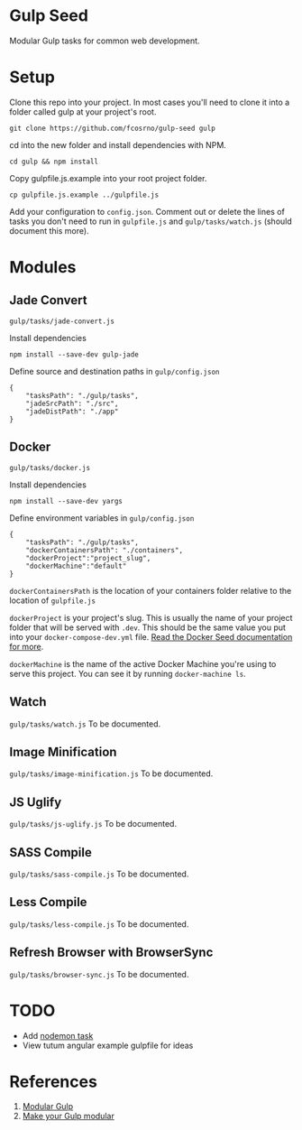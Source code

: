 # Gulp Seed

Modular Gulp tasks for common web development.

# Setup

Clone this repo into your project. In most cases you'll need to clone it into a folder called gulp at your project's root.

    git clone https://github.com/fcosrno/gulp-seed gulp

cd into the new folder and install dependencies with NPM.

    cd gulp && npm install

Copy gulpfile.js.example into your root project folder.

    cp gulpfile.js.example ../gulpfile.js

Add your configuration to `config.json`. Comment out or delete the lines of tasks you don't need to run in `gulpfile.js` and `gulp/tasks/watch.js` (should document this more).

# Modules

## Jade Convert

`gulp/tasks/jade-convert.js`

Install dependencies

    npm install --save-dev gulp-jade

 Define source and destination paths in `gulp/config.json`

    {
        "tasksPath": "./gulp/tasks",
        "jadeSrcPath": "./src",
        "jadeDistPath": "./app"
    }

## Docker

`gulp/tasks/docker.js`

Install dependencies

    npm install --save-dev yargs

Define environment variables in `gulp/config.json`

    {
        "tasksPath": "./gulp/tasks",
        "dockerContainersPath": "./containers",
        "dockerProject":"project_slug",
        "dockerMachine":"default"
    }

`dockerContainersPath` is the location of your containers folder relative to the location of `gulpfile.js`

`dockerProject` is your project's slug. This is usually the name of your project folder that will be served with `.dev`. This should be the same value you put into your `docker-compose-dev.yml` file. [Read the Docker Seed documentation for more](https://github.com/fcosrno/docker-seed).

`dockerMachine` is the name of the active Docker Machine you're using to serve this project. You can see it by running `docker-machine ls`.

## Watch
`gulp/tasks/watch.js` To be documented.
## Image Minification
`gulp/tasks/image-minification.js` To be documented.
## JS Uglify
`gulp/tasks/js-uglify.js` To be documented.
## SASS Compile
`gulp/tasks/sass-compile.js` To be documented.
## Less Compile
`gulp/tasks/less-compile.js` To be documented.
## Refresh Browser with BrowserSync
`gulp/tasks/browser-sync.js` To be documented.

# TODO

- Add [nodemon task](https://gist.github.com/fcosrno/71735ed85a8ce4e7b209)
- View tutum angular example gulpfile for ideas

# References

1. [Modular Gulp](https://www.packtpub.com/books/content/modular-gulp-tasks)
2. [Make your Gulp modular](http://makina-corpus.com/blog/metier/2015/make-your-gulp-modular)
